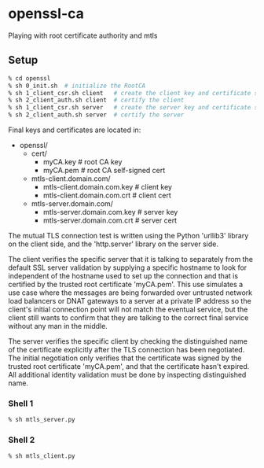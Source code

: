 # openssl-ca
Playing with root certificate authority and mtls


## Setup

```bash
% cd openssl
% sh 0_init.sh  # initialize the RootCA
% sh 1_client_csr.sh client   # create the client key and certificate signing request
% sh 2_client_auth.sh client  # certify the client
% sh 1_client_csr.sh server   # create the server key and certificate signing request
% sh 2_client_auth.sh server  # certify the server
```

Final keys and certificates are located in:

  * openssl/
    * cert/
      * myCA.key   # root CA key
      * myCA.pem   # root CA self-signed cert
    * mtls-client.domain.com/
      * mtls-client.domain.com.key   # client key
      * mtls-client.domain.com.crt   # client cert
    * mtls-server.domain.com/
      * mtls-server.domain.com.key   # server key
      * mtls-server.domain.com.crt   # server cert

The mutual TLS connection test is written using the Python 'urllib3' library on the client side, and the 'http.server' library on the server side.

The client verifies the specific server that it is talking to separately from the default SSL server validation by supplying a specific hostname to look for independent of the hostname used to set up the connection and that is certified by the trusted root certificate 'myCA.pem'.  This use simulates a use case where the messages are being forwarded over untrusted network load balancers or DNAT gateways to a server at a private IP address so the client's initial connection point will not match the eventual service, but the client still wants to confirm that they are talking to the correct final service without any man in the middle.

The server verifies the specific client by checking the distinguished name of the certificate explicitly after the TLS connection has been negotiated.  The
initial negotiation only verifies that the certificate was signed by the trusted root certificate 'myCA.pem', and that the certificate hasn't expired.   All
additional identity validation must be done by inspecting distinguished name.

### Shell 1
```bash
% sh mtls_server.py
```

### Shell 2
```bash
% sh mtls_client.py
```
